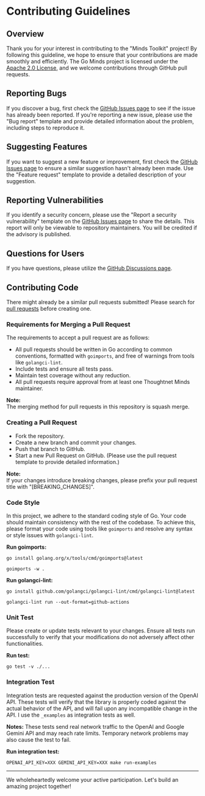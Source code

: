 # Contributing Guidelines

## Overview
Thank you for your interest in contributing to the "Minds Toolkit" project! By following
this guideline, we hope to ensure that your contributions are made smoothly and
efficiently. The Go Minds project is licensed under the [Apache 2.0
License](https://github.com/chriscow/minds/blob/master/LICENSE), and we
welcome contributions through GitHub pull requests.

## Reporting Bugs
If you discover a bug, first check the [GitHub Issues page](https://github.com/chriscow/minds/issues) to see if the issue has already been reported. If you're reporting a new issue, please use the "Bug report" template and provide detailed information about the problem, including steps to reproduce it.

## Suggesting Features
If you want to suggest a new feature or improvement, first check the [GitHub Issues page](https://github.com/chriscow/minds/issues) to ensure a similar suggestion hasn't already been made. Use the "Feature request" template to provide a detailed description of your suggestion.

## Reporting Vulnerabilities
If you identify a security concern, please use the "Report a security vulnerability" template on the [GitHub Issues page](https://github.com/chriscow/minds/issues) to share the details. This report will only be viewable to repository maintainers. You will be credited if the advisory is published.

## Questions for Users
If you have questions, please utilize the [GitHub Discussions page](https://github.com/chriscow/minds/discussions).

## Contributing Code
There might already be a similar pull requests submitted! Please search for [pull requests](https://github.com/chriscow/minds/pulls) before creating one.

### Requirements for Merging a Pull Request

The requirements to accept a pull request are as follows:

- All pull requests should be written in Go according to common conventions, formatted with `goimports`, and free of warnings from tools like `golangci-lint`.
- Include tests and ensure all tests pass.
- Maintain test coverage without any reduction.
- All pull requests require approval from at least one Thoughtnet Minds maintainer.

**Note:**  
The merging method for pull requests in this repository is squash merge.

### Creating a Pull Request
- Fork the repository.
- Create a new branch and commit your changes.
- Push that branch to GitHub.
- Start a new Pull Request on GitHub. (Please use the pull request template to provide detailed information.)

**Note:**  
If your changes introduce breaking changes, please prefix your pull request title with "[BREAKING_CHANGES]".

### Code Style
In this project, we adhere to the standard coding style of Go. Your code should
maintain consistency with the rest of the codebase. To achieve this, please
format your code using tools like `goimports` and resolve any syntax or style
issues with `golangci-lint`.

**Run goimports:**
```
go install golang.org/x/tools/cmd/goimports@latest
```

```
goimports -w .
```

**Run golangci-lint:**
```
go install github.com/golangci/golangci-lint/cmd/golangci-lint@latest
```

```
golangci-lint run --out-format=github-actions
```

### Unit Test
Please create or update tests relevant to your changes. Ensure all tests run
successfully to verify that your modifications do not adversely affect other
functionalities.

**Run test:**
```
go test -v ./...
```

### Integration Test
Integration tests are requested against the production version of the OpenAI
API. These tests will verify that the library is properly coded against the
actual behavior of the API, and will fail upon any incompatible change in the
API. I use the `_examples` as integration tests as well.

**Notes:** These tests send real network traffic to the OpenAI and Google Gemini API and may reach
rate limits. Temporary network problems may also cause the test to fail.

**Run integration test:**
```
OPENAI_API_KEY=XXX GEMINI_API_KEY=XXX make run-examples
```

---

We wholeheartedly welcome your active participation. Let's build an amazing project together!
